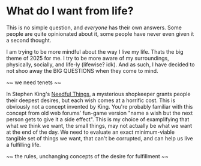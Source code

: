 # What do I want from life?

This is no simple question, and _everyone_ has their own answers. Some people are quite opinionated about it, some people
have never even given it a second thought. 

I am trying to be more mindful about the way I live my life. Thats the big theme of 2025 for me. I try to be more aware of
my surroundings, physically, socially, and life-ly (lifewise? idk). And as such, I have decided to not shoo away the BIG
QUESTIONS when they come to mind.

~~ we need tenets ~~

In Stephen King's [Needful Things](https://en.wikipedia.org/wiki/Needful_Things), a mysterious shopkeeper grants people their
deepest desires, but each wish comes at a horrific cost. This is obviously not a concept invented by King.
You're probably familiar with this concept from old web forums' fun-game version "name a wish but the next person gets to give
it a side effect". This is my choice of examplifying that what we think we want, the small things, may not actually be what
we want at the end of the day. We need to evaluate an exact minimum-viable tangible set of things we want, that can't be
corrupted, and can help us live a fulfilling life.

~~ the rules, unchanging concepts of the desire for fulfillment ~~



